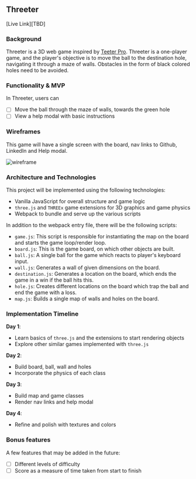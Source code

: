## Threeter

[Live Link][TBD]

### Background

Threeter is a 3D web game inspired by [Teeter Pro](https://play.google.com/store/apps/details?id=pl.surix.teeterpro&hl=en). Threeter is a one-player game, and the player's objective is to move the ball to the destination hole, navigating it through a maze of walls. Obstacles in the form of black colored holes need to be avoided.

### Functionality & MVP

In Threeter, users can
- [ ] Move the ball through the maze of walls, towards the green hole
- [ ] View a help modal with basic instructions

### Wireframes

This game will have a single screen with the board, nav links to Github, LinkedIn and Help modal.

![wireframe](wireframes/threeter.png)

### Architecture and Technologies

This project will be implemented using the following technologies:

- Vanilla JavaScript for overall structure and game logic
- `three.js` and `THREEx` game extensions for 3D graphics and game physics
- Webpack to bundle and serve up the various scripts

In addition to the webpack entry file, there will be the following scripts:

- `game.js`: This script is responsible for instantiating the map on the board and starts the game loop/render loop.
- `board.js`: This is the game board, on which other objects are built.
- `ball.js`: A single ball for the game which reacts to player's keyboard input.
- `wall.js`: Generates a wall of given dimensions on the board.
- `destination.js`: Generates a location on the board, which ends the game in a win if the ball hits this.
- `hole.js`: Creates different locations on the board which trap the ball and end the game with a loss.
- `map.js`: Builds a single map of walls and holes on the board.

### Implementation Timeline

**Day 1**:

- Learn basics of `three.js` and the extensions to start rendering objects
- Explore other similar games implemented with `three.js`

**Day 2**:

- Build board, ball, wall and holes
- Incorporate the physics of each class

**Day 3**:

- Build map and game classes
- Render nav links and help modal

**Day 4**:

- Refine and polish with textures and colors

### Bonus features

A few features that may be added in the future:
- [ ] Different levels of difficulty
- [ ] Score as a measure of time taken from start to finish
